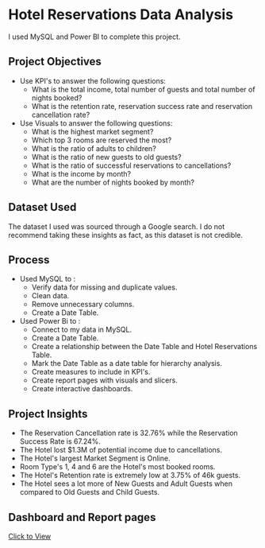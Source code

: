 # Hotel Reservations Data Analysis
I used MySQL and Power BI to complete this project.

## Project Objectives
- Use KPI's to answer the following questions:
  * What is the total income, total number of guests and total number of nights booked?
  * What is the retention rate, reservation success rate and reservation cancellation rate?
- Use Visuals to answer the following questions:
  * What is the highest market segment?
  * Which top 3 rooms are reserved the most?
  * What is the ratio of adults to children?
  * What is the ratio of new guests to old guests?
  * What is the ratio of successful reservations to cancellations?
  * What is the income by month?
  * What are the number of nights booked by month?

## Dataset Used
The dataset I used was sourced through a Google search. I do not recommend taking these insights as fact, as this dataset is not credible.

## Process
- Used MySQL to :
  * Verify data for missing and duplicate values.
  * Clean data.
  * Remove unnecessary columns.
  * Create a Date Table.
- Used Power Bi to :
  * Connect to my data in MySQL.
  * Create a Date Table.
  * Create a relationship between the Date Table and Hotel Reservations Table.
  * Mark the Date Table as a date table for hierarchy analysis.
  * Create measures to include in KPI's.
  * Create report pages with visuals and slicers.
  * Create interactive dashboards.

 ## Project Insights
  * The Reservation Cancellation rate is 32.76% while the Reservation Success Rate is 67.24%.
  * The Hotel lost $1.3M of potential income due to cancellations.
  * The Hotel's largest Market Segment is Online.
  * Room Type's 1, 4 and 6 are the Hotel's most booked rooms.
  * The Hotel's Retention rate is extremely low at 3.75% of 46k guests.
  * The Hotel sees a lot more of New Guests and Adult Guests when compared to Old Guests and Child Guests.

## Dashboard and Report pages
<a href = "4.1-Hotel Reservations Dashboards and Reports.pdf">Click to View</a>
